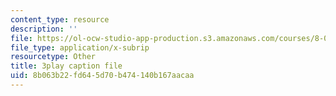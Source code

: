 ```yaml
---
content_type: resource
description: ''
file: https://ol-ocw-studio-app-production.s3.amazonaws.com/courses/8-01sc-classical-mechanics-fall-2016/8b063b22fd645d70b474140b167aacaa_7JPHNCT1Qo.vtt
file_type: application/x-subrip
resourcetype: Other
title: 3play caption file
uid: 8b063b22-fd64-5d70-b474-140b167aacaa
---
```

